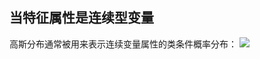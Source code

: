 ## 当特征属性是连续型变量
高斯分布通常被用来表示连续变量属性的类条件概率分布：
![](https://cdn.jsdelivr.net/gh/lyhcc/Picture_Repository/img/20191019191003.png)



